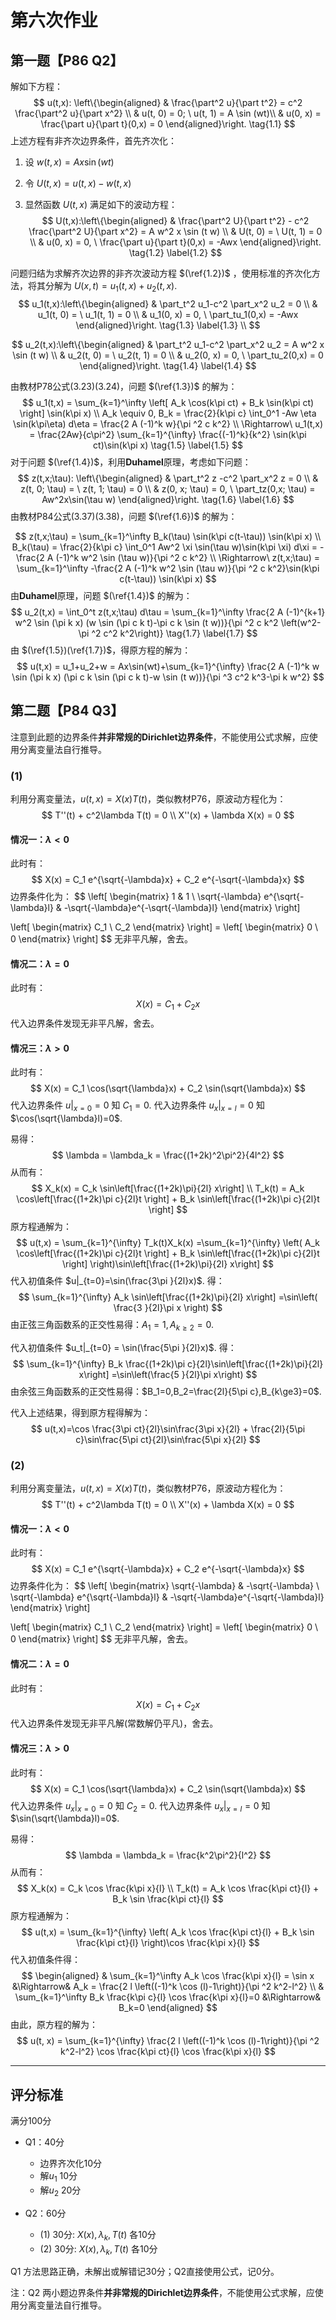 # 第六次作业

 ## 第一题【P86 Q2】

解如下方程：
$$
u(t,x): \left\{\begin{aligned}
& \frac{\part^2 u}{\part t^2} = c^2 \frac{\part^2 u}{\part x^2} \\
& u(t, 0) = 0; \ u(t, 1) = A \sin (wt)\\
& u(0, x) = \frac{\part u}{\part t}(0,x) = 0
\end{aligned}\right. \tag{1.1}
$$
上述方程有非齐次边界条件，首先齐次化：

1. 设 $w(t,x) = Ax\sin(wt)$

2. 令 $U(t,x) = u(t,x)-w(t,x)$

3. 显然函数 $U(t,x)$ 满足如下的波动方程：
   $$
   U(t,x):\left\{\begin{aligned}
   & \frac{\part^2 U}{\part t^2} - c^2 \frac{\part^2 U}{\part x^2} = A w^2 x \sin (t w) \\
   & U(t, 0) =  \ U(t, 1) = 0 \\
   & u(0, x) = 0, \ \frac{\part u}{\part t}(0,x) = -Awx
   \end{aligned}\right. \tag{1.2} \label{1.2}
   $$

问题归结为求解齐次边界的非齐次波动方程 $(\ref{1.2})$ ，使用标准的齐次化方法，将其分解为 $U(x,t) = u_1(t,x)+u_2(t,x)$. 
$$
u_1(t,x):\left\{\begin{aligned}
& \part_t^2 u_1-c^2 \part_x^2 u_2 = 0 \\
& u_1(t, 0) =  \ u_1(t, 1) = 0 \\
& u_1(0, x) = 0, \ \part_tu_1(0,x) = -Awx
\end{aligned}\right. \tag{1.3} \label{1.3} \\
$$

$$
u_2(t,x):\left\{\begin{aligned}
& \part_t^2 u_1-c^2 \part_x^2 u_2 = A w^2 x \sin (t w) \\
& u_2(t, 0) =  \ u_2(t, 1) = 0 \\
& u_2(0, x) = 0, \ \part_tu_2(0,x) = 0
\end{aligned}\right. \tag{1.4} \label{1.4}
$$

由教材P78公式(3.23)(3.24)，问题 $(\ref{1.3})$ 的解为：
$$
u_1(t,x) = \sum_{k=1}^\infty \left[ A_k \cos(k\pi ct) + B_k \sin(k\pi ct) \right] \sin(k\pi x) \\
A_k \equiv 0, B_k = \frac{2}{k\pi c} \int_0^1 -Aw \eta \sin(k\pi\eta) d\eta = \frac{2 A (-1)^k w}{\pi ^2 c k^2} \\
\Rightarrow\ u_1(t,x) = \frac{2Aw}{c\pi^2} \sum_{k=1}^{\infty} \frac{(-1)^k}{k^2} \sin(k\pi ct)\sin(k\pi x) \tag{1.5} \label{1.5}
$$
对于问题 $(\ref{1.4})$，利用**Duhamel**原理，考虑如下问题：
$$
z(t,x;\tau): 
\left\{\begin{aligned}
& \part_t^2 z -c^2 \part_x^2 z = 0 \\
& z(t, 0; \tau) =  \ z(t, 1; \tau) = 0 \\
& z(0, x; \tau) = 0, \ \part_tz(0,x; \tau) = Aw^2x\sin(\tau w)
\end{aligned}\right. \tag{1.6} \label{1.6}
$$
由教材P84公式(3.37)(3.38)，问题 $(\ref{1.6})$ 的解为：

$$
z(t,x;\tau) = \sum_{k=1}^\infty B_k(\tau) \sin(k\pi c(t-\tau)) \sin(k\pi x) \\
B_k(\tau) = \frac{2}{k\pi c} \int_0^1 Aw^2 \xi \sin(\tau w)\sin(k\pi \xi) d\xi = -\frac{2 A (-1)^k w^2 \sin (\tau  w)}{\pi ^2 c k^2} \\
\Rightarrow\ z(t,x;\tau) = \sum_{k=1}^\infty -\frac{2 A (-1)^k w^2 \sin (\tau  w)}{\pi ^2 c k^2}\sin(k\pi c(t-\tau)) \sin(k\pi x)
$$
由**Duhamel**原理，问题 $(\ref{1.4})$ 的解为：
$$
u_2(t,x) = \int_0^t z(t,x;\tau) d\tau = \sum_{k=1}^\infty \frac{2 A (-1)^{k+1} w^2 \sin (\pi  k x) (w \sin (\pi  c k t)-\pi  c k \sin (t w))}{\pi ^2 c k^2 \left(w^2-\pi ^2 c^2 k^2\right)} \tag{1.7} \label{1.7}
$$
由 $(\ref{1.5})(\ref{1.7})$，得原方程的解为：
$$
u(t,x) = u_1+u_2+w = Ax\sin(wt)+\sum_{k=1}^{\infty} \frac{2 A (-1)^k w \sin (\pi  k x) (\pi  c k \sin (\pi  c k t)-w \sin (t w))}{\pi ^3 c^2 k^3-\pi  k w^2}
$$


## 第二题【P84 Q3】

注意到此题的边界条件**并非常规的Dirichlet边界条件**，不能使用公式求解，应使用分离变量法自行推导。

### (1)

利用分离变量法，$u(t,x)=X(x)T(t)$，类似教材P76，原波动方程化为：
$$
T''(t) + c^2\lambda T(t) = 0 \\
X''(x) + \lambda X(x) = 0
$$

#### 情况一：$\lambda < 0$

此时有：
$$
X(x) = C_1 e^{\sqrt{-\lambda}x} + C_2 e^{-\sqrt{-\lambda}x}
$$
边界条件化为：
$$
\left[ 
\begin{matrix}
1 & 1 \\
\sqrt{-\lambda} e^{\sqrt{-\lambda}l} & -\sqrt{-\lambda}e^{-\sqrt{-\lambda}l}
\end{matrix}
\right]

\left[ 
\begin{matrix}
C_1 \\
C_2
\end{matrix}
\right] = 
\left[ 
\begin{matrix}
0 \\
0
\end{matrix}
\right]
$$
无非平凡解，舍去。

#### 情况二：$\lambda = 0$

此时有：
$$
X(x) = C_1  + C_2 x
$$
代入边界条件发现无非平凡解，舍去。

#### 情况三：$\lambda > 0$

此时有：
$$
X(x) = C_1 \cos(\sqrt{\lambda}x) + C_2 \sin(\sqrt{\lambda}x)
$$
代入边界条件 $u|_{x=0}=0$ 知 $C_1=0$. 代入边界条件 $u_x|_{x=l}=0$ 知 $\cos(\sqrt{\lambda}l)=0$.

易得：
$$
\lambda = \lambda_k = \frac{(1+2k)^2\pi^2}{4l^2}
$$
从而有：
$$
X_k(x) = C_k \sin\left[\frac{(1+2k)\pi}{2l} x\right] \\
T_k(t) = A_k \cos\left[\frac{(1+2k)\pi c}{2l}t   \right] + B_k \sin\left[\frac{(1+2k)\pi c}{2l}t   \right]
$$
原方程通解为：
$$
u(t,x) = \sum_{k=1}^{\infty} T_k(t)X_k(x) =\sum_{k=1}^{\infty} \left( A_k \cos\left[\frac{(1+2k)\pi c}{2l}t   \right] + B_k \sin\left[\frac{(1+2k)\pi c}{2l}t   \right] \right)\sin\left[\frac{(1+2k)\pi}{2l} x\right]
$$
代入初值条件 $u|_{t=0}=\sin(\frac{3\pi }{2l}x)$. 得：
$$
\sum_{k=1}^{\infty} A_k \sin\left[\frac{(1+2k)\pi}{2l} x\right] =\sin\left( \frac{3 }{2l}\pi x \right)
$$
由正弦三角函数系的正交性易得：$A_1=1, A_{k\ge2} =0$.

代入初值条件 $u_t|_{t=0} = \sin(\frac{5\pi }{2l}x)$. 得：
$$
\sum_{k=1}^{\infty} B_k \frac{(1+2k)\pi c}{2l}\sin\left[\frac{(1+2k)\pi}{2l} x\right] =\sin\left(\frac{5 }{2l}\pi x\right)
$$
由余弦三角函数系的正交性易得：$B_1=0,B_2=\frac{2l}{5\pi c},B_{k\ge3}=0$.

代入上述结果，得到原方程得解为：
$$
u(t,x)=\cos \frac{3\pi ct}{2l}\sin\frac{3\pi x}{2l} + \frac{2l}{5\pi c}\sin\frac{5\pi ct}{2l}\sin\frac{5\pi x}{2l}
$$


### (2)

利用分离变量法，$u(t,x)=X(x)T(t)$，类似教材P76，原波动方程化为：
$$
T''(t) + c^2\lambda T(t) = 0 \\
X''(x) + \lambda X(x) = 0
$$

#### 情况一：$\lambda < 0$

此时有：
$$
X(x) = C_1 e^{\sqrt{-\lambda}x} + C_2 e^{-\sqrt{-\lambda}x}
$$
边界条件化为：
$$
\left[ 
\begin{matrix}
\sqrt{-\lambda} & -\sqrt{-\lambda} \\
\sqrt{-\lambda} e^{\sqrt{-\lambda}l} & -\sqrt{-\lambda}e^{-\sqrt{-\lambda}l}
\end{matrix}
\right]

\left[ 
\begin{matrix}
C_1 \\
C_2
\end{matrix}
\right] = 
\left[ 
\begin{matrix}
0 \\
0
\end{matrix}
\right]
$$
无非平凡解，舍去。

#### 情况二：$\lambda = 0$

此时有：
$$
X(x) = C_1  + C_2 x
$$
代入边界条件发现无非平凡解(常数解仍平凡)，舍去。

#### 情况三：$\lambda > 0$

此时有：
$$
X(x) = C_1 \cos(\sqrt{\lambda}x) + C_2 \sin(\sqrt{\lambda}x)
$$
代入边界条件 $u_x|_{x=0}=0$ 知 $C_2=0$. 代入边界条件 $u_x|_{x=l}=0$ 知 $\sin(\sqrt{\lambda}l)=0$.

易得：
$$
\lambda = \lambda_k = \frac{k^2\pi^2}{l^2}
$$
从而有：
$$
X_k(x) = C_k \cos \frac{k\pi x}{l}  \\
T_k(t) = A_k \cos \frac{k\pi ct}{l} + B_k \sin \frac{k\pi ct}{l}
$$
原方程通解为：
$$
u(t,x) = \sum_{k=1}^{\infty} \left( A_k \cos \frac{k\pi ct}{l} + B_k \sin \frac{k\pi ct}{l} \right)\cos \frac{k\pi x}{l}
$$
代入初值条件得：
$$
\begin{aligned}
& \sum_{k=1}^\infty A_k \cos \frac{k\pi x}{l} = \sin x &\Rightarrow& A_k = \frac{2 l \left((-1)^k \cos (l)-1\right)}{\pi ^2 k^2-l^2} \\
& \sum_{k=1}^\infty B_k \frac{k\pi c}{l} \cos \frac{k\pi x}{l}=0 &\Rightarrow& B_k=0
\end{aligned}
$$
由此，原方程的解为：
$$
u(t, x) = \sum_{k=1}^{\infty} \frac{2 l \left((-1)^k \cos (l)-1\right)}{\pi ^2 k^2-l^2} \cos \frac{k\pi ct}{l} \cos \frac{k\pi x}{l}
$$


---

## 评分标准

满分100分

+ Q1：40分
  + 边界齐次化10分
  + 解$u_1$ 10分
  + 解$u_2$ 20分

+ Q2：60分
  + (1) 30分: $X(x),\lambda_k, T(t)$ 各10分
  + (2) 30分: $X(x),\lambda_k, T(t)$ 各10分



Q1 方法思路正确，未解出或解错记30分；Q2直接使用公式，记0分。

注：Q2 两小题边界条件**并非常规的Dirichlet边界条件**，不能使用公式求解，应使用分离变量法自行推导。
